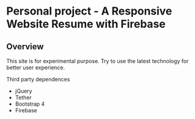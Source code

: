 # Personal project - A Responsive Website Resume with Firebase

## Overview
This site is for experimental purpose. Try to use the latest technology for better user experience.

Third party dependences
- jQuery
- Tether
- Bootstrap 4
- Firebase
